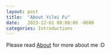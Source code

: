 ```yaml
---
layout: post
title:  "About Yilei Fu"
date:   2023-12-01 00:00:00 -0600
categories: Introductions
---
```

Please read [About](/about) for more about me :D